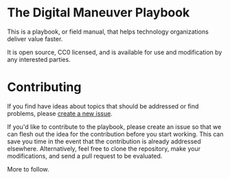 # The Digital Maneuver Playbook

This is a playbook, or field manual, that helps technology organizations deliver value faster.

It is open source, CC0 licensed, and is available for use and modification by any interested parties.

# Contributing

If you find have ideas about topics that should be addressed or find problems, please [create a new issue](https://github.com/adamdrake/digitalmaneuverplaybook/issues).

If you'd like to contribute to the playbook, please create an issue so that we can flesh out the idea for the contribution before you start working.  This can save you time in the event that the contribution is already addressed elsewhere.  Alternatively, feel free to clone the repository, make your modifications, and send a pull request to be evaluated.

More to follow.